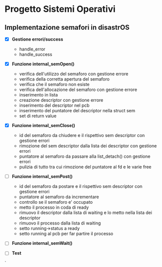# Progetto Sistemi Operativi

## Implementazione semafori in disastrOS

- [x] **Gestione errori/success**
  - handle_error
  - handle_success
- [x] **Funzione internal_semOpen()**
  - verifica dell'utilizzo del semaforo con gestione errore
  - verifica della corretta apertura del semaforo
  - verifica che il semaforo non esiste
  - verifica dell'allocazione del semaforo con gestione errore
  - inserimento in lista
  - creazione descriptor con gestione errore
  - inserimento del descriptor nel pcb
  - inserimento del puntatore del descriptor nella struct sem
  - set di return value
- [x] **Funzione internal_semClose()**
  - id del semaforo da chiudere e il rispettivo sem descriptor con gestione errori
  - rimozione del sem descriptor dalla lista dei descriptor con gestione errori
  - puntatore al semaforo da passare alla list_detach() con gestione errori
  - pulizia di tutto tra cui rimozione del puntatore al fd e le varie free
- [ ] **Funzione internal_semPost()**
  - id del semaforo da postare e il rispettivo sem descriptor con gestione errori
  - puntatore al semaforo da incrementare
  - controllo se il semaforo e' occupato
  - metto il processo in coda di ready
  - rimuovo il descriptor dalla lista di waiting e lo metto nella lista dei descriptor 
  - rimuovo il processo dalla lista di waiting 
  - setto running->status a ready
  - setto running al pcb per far partire il processo

- [ ] **Funzione internal_semWait()**
- [ ] **Test**

`
